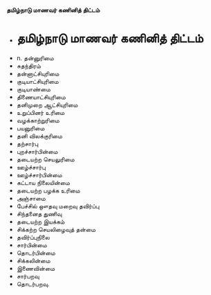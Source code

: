 **தமிழ்நாடு மாணவர் கணினித் திட்டம்**
- # தமிழ்நாடு மாணவர் கணினித் திட்டம்
- n. தன்னுரிமை
- சுதந்திரம்
- தன்னாட்சியுரிமை
- குடியாட்சியுரிமை
- குடியாண்மை
- திணையாட்சியுரிமை
- தனிமுறை ஆட்சியுரிமை
- உறுப்பினர் உரிமை
- வழக்காற்றுரிமை
- பயனுரிமை
- தனி விலக்குரிமை
- தற்சார்பு
- புறச்சார்பின்மை
- தடையற்ற செயலுரிமை
- ஊழ்ச்சார்பு
- ஊழ்ச்சார்பின்மை
- கட்டாய நிலையின்மை
- தடையற்ற பழக்க உரிமை
- அஞ்சாமை
- பேச்சில் ஔதவு மறைவு தவிர்ப்பு
- சிந்தனைத துணிவு
- தடையற்ற இயக்கம்
- சிக்கற்ற செயலிழைவுத் தன்மை
- தவிர்ப்புநிலை
- சார்பின்மை
- தொடர்பின்மை
- சிக்கலின்மை
- இணைவின்மை
- சார்பறவு
- தொடர்பறவு.

